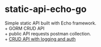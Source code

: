 # static-api-echo-go
Simple static API built with Echo framework.
<br />
\+ GORM CRUD API
<br />
\+ public API requests postman collection.
<br />
\+ [CRUD API with logging and auth](https://github.com/arieshta/users-books-api)
